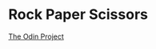 # Rock Paper Scissors
[The Odin Project](https://www.theodinproject.com/paths/foundations/courses/foundations/lessons/rock-paper-scissors)